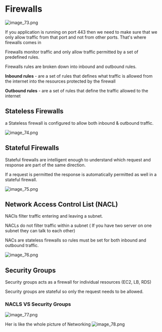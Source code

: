 # Firewalls

![image_73.png](image_73.png)

If you application is running on port 443 then we need to make sure that we only allow traffic from that port
and not from other ports. That's where firewalls comes in  


Firewalls monitor traffic and only allow traffic permitted by a set of predefined rules.

Firewalls rules are broken down into  inbound and outbound rules.

**Inbound rules** - are a set of rules that defines what traffic is allowed from the internet into the resources protected by the firewall

**Outbound rules** - are a set of rules that define the traffic allowed to the internet 

## Stateless Firewalls

a Stateless firewall is configured to allow both inbound & outbound traffic.

![image_74.png](image_74.png)


## Stateful Firewalls
Stateful firewalls are intelligent enough to understand which request and response are part of the same direction.

If a request is permitted the response is automatically permitted as well in a stateful firewall.

![image_75.png](image_75.png)

## Network Access Control List (NACL)

NACls filter traffic entering and leaving a subnet.

NACLs do not filter traffic within a subnet ( If you have two server on one subnet they can talk to each other)

NACs are stateless firewalls so rules must be set for both inbound and outbound traffic.

![image_76.png](image_76.png)

## Security Groups

Security groups acts as a firewall for individual resources (EC2, LB, RDS)

Security groups are stateful so only the request needs to be allowed.

### NACLS VS Security Groups
![image_77.png](image_77.png)


Her is like the whole picture of Networking
![image_78.png](image_78.png)